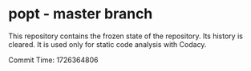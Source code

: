 # popt - master branch

This repository contains the frozen state of the repository.
Its history is cleared. It is used only for static code
analysis with Codacy.

Commit Time: 1726364806